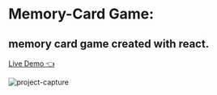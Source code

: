 # Memory-Card Game: 

 ## memory card game created with react.
 
[Live Demo  👈](https://memory-card-one-beta.vercel.app/)

![project-capture](https://github.com/user-attachments/assets/06611e61-f106-4315-970b-18c7af08a287)
